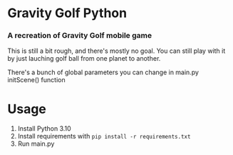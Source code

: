 # Gravity Golf Python
### A recreation of Gravity Golf mobile game

This is still a bit rough, and there's mostly no goal.
You can still play with it by just lauching golf ball from one planet to another.

There's a bunch of global parameters you can change in main.py initScene() function

# Usage
1. Install Python 3.10
2. Install requirements with ```pip install -r requirements.txt```
3. Run main.py
